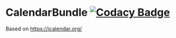 # CalendarBundle [![Codacy Badge](https://app.codacy.com/project/badge/Grade/9566d9eb892a4f6fb84b4f15902274bc)](https://app.codacy.com/gh/CommonGateway/CalendarBundle/dashboard?utm_source=gh\&utm_medium=referral\&utm_content=\&utm_campaign=Badge_grade)

Based on https://icalendar.org/ 
